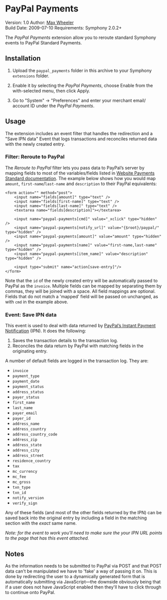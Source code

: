 # PayPal Payments #
 
Version: 1.0
Author: [Max Wheeler](http://makenosound.com)  
Build Date: 2009-07-10
Requirements: Symphony 2.0.2+

The *PayPal Payments* extension allow you to reroute standard Symphony events
to PayPal Standard Payments.

## Installation ##
 
1. Upload the `paypal_payments` folder in this archive to your Symphony
	 `extensions` folder.
 
2. Enable it by selecting the *PayPal Payments*, choose Enable from the
	 with-selected menu, then click Apply.
 
3. Go to "System" -> "Preferences" and enter your merchant email/ account ID
	 under the *PayPal Payments*.

## Usage ##

The extension includes an event filter that handles the redirection
and a "Save IPN data" Event that logs transactions and reconciles returned
data with the newly created entry.

### Filter: Reroute to PayPal ###

The *Reroute to PayPal* filter lets you pass data to PayPal’s server by mapping fields to most of the variables/fields listed in [Website Payments Standard documentation][1]. The example below shows how you would map `amount`, `first-name`/`last-name` and `description` to their PayPal equivalents:

	<form action="" method="post">
		<input name="fields[amount]" type="text" />
		<input name="fields[first-name]" type="text" />
		<input name="fields[last-name]" type="text" />
		<textarea name="fields[description]"></textarea>

		<input name="paypal-payments[cmd]" value="_xclick" type="hidden" />
		<input name="paypal-payments[notify_url]" value="{$root}/paypal/" type="hidden" />
		<input name="paypal-payments[amount]" value="amount" type="hidden" />
		<input name="paypal-payments[name]" value="first-name,last-name" type="hidden" />
		<input name="paypal-payments[item_name]" value="description" type="hidden" />
	
		<input type="submit" name="action[save-entry]"/>
	</form>

Note that the `id` of the newly created entry will be automatically passed to PayPal as the `invoice`. Multiple fields can be mapped by separating them by commas, they will be joined with a space. All field mappings are optional. Fields that do not match a 'mapped' field will be passed on unchanged, as with `cmd` in the example above.

### Event: Save IPN data ###

This event is used to deal with data returned by [PayPal’s Instant Payment Notification][2] (IPN). It does the following:</p>

1. Saves the transaction details to the transaction log.
2. Reconciles the data return by PayPal with matching fields in the originating entry.

A number of default fields are logged in the transaction log. They are:

* `invoice`
* `payment_type`
* `payment_date`
* `payment_status`
* `address_status`
* `payer_status`
* `first_name`
* `last_name`
* `payer_email`
* `payer_id`
* `address_name`
* `address_country`
* `address_country_code`
* `address_zip`
* `address_state`
* `address_city`
* `address_street`
* `residence_country`
* `tax`
* `mc_currency`
* `mc_fee`
* `mc_gross`
* `txn_type`
* `txn_id`
* `notify_version`
* `verify_sign`

Any of these fields (and most of the other fields returned by the IPN) can be saved back into the original entry by including a field in the matching section with the *exact* same name. 

*Note: for the event to work you'll need to make sure the your IPN URL points to the page that has this event attached.*

## Notes ##

As the information needs to be submitted to PayPal via POST and that POST data can't be manipulated we have to 'fake' a way of passing it on. This is done by redirecting the user to a dynamically generated form that is automatically submitting via JavaScript—the downside obviously being that if a user does not have JavaScript enabled then they'll have to click through to continue onto PayPal.

[1]: https://cms.paypal.com/us/cgi-bin/?cmd=_render-content&content_ID=developer/e_howto_html_Appx_websitestandard_htmlvariables
[2]: https://cms.paypal.com/cms_content/US/en_US/files/developer/IPNGuide.pdf
